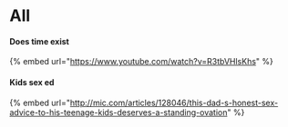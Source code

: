 # All

#### Does time exist

{% embed url="https://www.youtube.com/watch?v=R3tbVHlsKhs" %}



#### Kids sex ed

{% embed url="http://mic.com/articles/128046/this-dad-s-honest-sex-advice-to-his-teenage-kids-deserves-a-standing-ovation" %}

